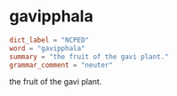 # gavipphala

``` toml
dict_label = "NCPED"
word = "gavipphala"
summary = "the fruit of the gavi plant."
grammar_comment = "neuter"
```

the fruit of the gavi plant.

